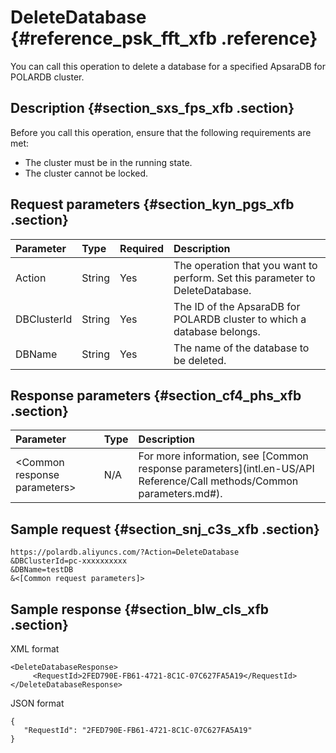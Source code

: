 # DeleteDatabase {#reference_psk_fft_xfb .reference}

You can call this operation to delete a database for a specified ApsaraDB for POLARDB cluster.

## Description {#section_sxs_fps_xfb .section}

Before you call this operation, ensure that the following requirements are met:

-   The cluster must be in the running state.
-   The cluster cannot be locked.

## Request parameters {#section_kyn_pgs_xfb .section}

|Parameter|Type|Required|Description|
|:--------|:---|:-------|:----------|
|Action|String|Yes|The operation that you want to perform. Set this parameter to DeleteDatabase.|
|DBClusterId|String|Yes|The ID of the ApsaraDB for POLARDB cluster to which a database belongs.|
|DBName|String|Yes|The name of the database to be deleted.|

## Response parameters {#section_cf4_phs_xfb .section}

|Parameter|Type|Description|
|:--------|:---|:----------|
|<Common response parameters\>|N/A|For more information, see [Common response parameters](intl.en-US/API Reference/Call methods/Common parameters.md#).|

## Sample request {#section_snj_c3s_xfb .section}

```
https://polardb.aliyuncs.com/?Action=DeleteDatabase
&DBClusterId=pc-xxxxxxxxxx
&DBName=testDB
&<[Common request parameters]>
```

## Sample response {#section_blw_cls_xfb .section}

XML format

```
<DeleteDatabaseResponse>  
     <RequestId>2FED790E-FB61-4721-8C1C-07C627FA5A19</RequestId>
</DeleteDatabaseResponse>
```

JSON format

```
{
   "RequestId": "2FED790E-FB61-4721-8C1C-07C627FA5A19"
}
```

